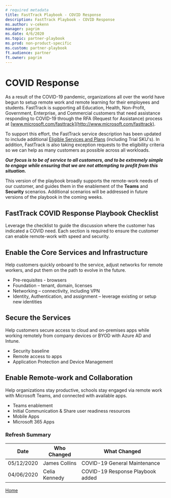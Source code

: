 ```yaml
---  
# required metadata  
title: FastTrack Playbook - COVID Response 
description: FastTrack Playbook - COVID Response
ms.author: v-cekenn
manager: pagrim
ms.date: 4/6/2020  
ms.topic: partner-playbook  
ms.prod: non-product-specific  
ms.custom: partner-playbook  
ft.audience: partner
ft.owner: pagrim
---   
```


# COVID Response  

As a result of the COVID-19 pandemic, organizations all over the world have begun to setup remote work and remote learning for their employees and students. FastTrack is supporting all Education, Health, Non-Profit, Government, Enterprise, and Commercial customers that need assistance responding to COVID-19 through the RFA (Request for Assistance) process at [www.microsoft.com/fasttrack](http://www.microsoft.com/fasttrack).  

To support this effort, the FastTrack service description has been updated to include additional [Eligible Services and Plans](https://docs.microsoft.com/en-us/fasttrack/m365-eligible-services-and-plans) (including Trial SKU's). In addition, FastTrack is also taking exception requests to the eligibility criteria so we can help as many customers as possible across all workloads.  

***Our focus is to be of service to all customers, and to be extremely simple to engage while ensuring that we are not attempting to profit from this situation.***  

This version of the playbook broadly supports the remote-work needs of our customer, and guides them in the enablement of the **Teams** and **Security** scenarios. Additional scenarios will be addressed in future versions of the playbook in the coming weeks.  

## FastTrack COVID Response Playbook Checklist  

Leverage the checklist to guide the discussion where the customer has indicated a COVID need. Each section is required to ensure the customer can enable remote-work with speed and security.  

## Enable the Core Services and Infrastructure  

Help customers quickly onboard to the service, adjust networks for remote workers, and put them on the path to evolve in the future.  

- Pre-requisites - browsers
- Foundation – tenant, domain, licenses
- Networking – connectivity, including VPN
- Identity, Authentication, and assignment – leverage existing or setup new identities

## Secure the Services  

Help customers secure access to cloud and on-premises apps while working remotely from company devices or BYOD with Azure AD and Intune.  

- Security baseline
- Remote access to apps
- Application Protection and Device Management

## Enable Remote-work and Collaboration  

Help organizations stay productive, schools stay engaged via remote work with Microsoft Teams, and connected with available apps.  

- Teams enablement
- Initial Communication & Share user readiness resources
- Mobile Apps
- Microsoft 365 Apps

### Refresh Summary

|Date|Who Changed|What Changed|
|---------|---------------|----------------------------|
|05/12/2020| James Collins| COVID-19 General Maintenance|
|04/06/2020| Celia Kennedy| COVID-19 Response Playbook added|

[Home](http://partner-docs.microsoft.com)